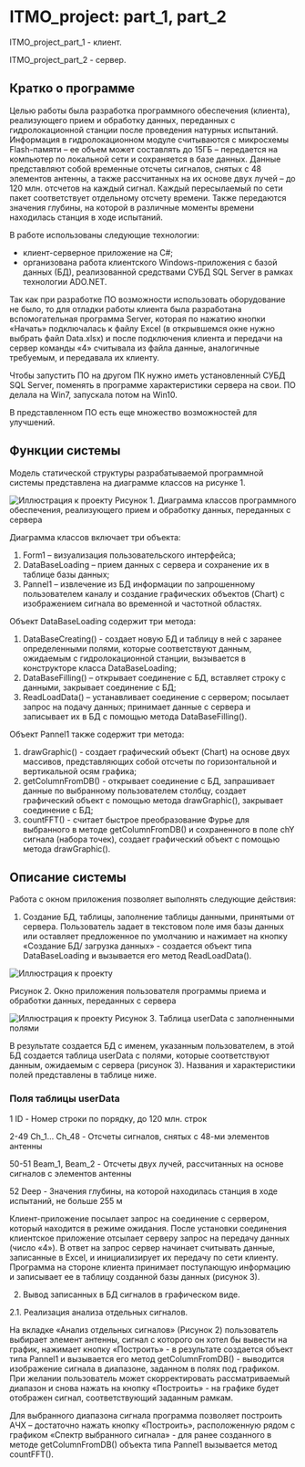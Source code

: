 # ITMO_project: part_1, part_2

ITMO_project_part_1 - клиент.

ITMO_project_part_2 - сервер.

## Кратко о программе
Целью работы была разработка программного обеспечения (клиента), реализующего прием и обработку данных, переданных с гидролокационной станции после проведения натурных испытаний. Информация в гидролокационном модуле считываются с микросхемы Flash-памяти – ее объем может составлять до 15ГБ – передается на компьютер по локальной сети и сохраняется в базе данных. Данные представляют собой временные отсчеты сигналов, снятых с 48 элементов антенны, а также рассчитанных на их основе двух лучей – до 120 млн. отсчетов на каждый сигнал. Каждый пересылаемый по сети пакет соответствует отдельному отсчету времени. Также передаются значения глубины, на которой в различные моменты времени находилась станция в ходе испытаний. 

В работе использованы следующие технологии:
- клиент-серверное приложение на C#;
- организована работа клиентского Windows-приложения с базой данных (БД), реализованной средствами СУБД SQL Server в рамках технологии ADO.NET.

Так как при разработке ПО возможности использовать оборудование не было, то для отладки работы клиента была разработана вспомогательная программа Server, которая по нажатию кнопки «Начать» подключалась к файлу Excel (в открывшемся окне нужно выбрать файл Data.xlsx) и после подключения клиента и передачи на сервер команды «4» считывала из файла данные, аналогичные требуемым, и передавала их клиенту.

Чтобы запустить ПО на другом ПК нужно иметь установленный СУБД SQL Server, поменять в программе характеристики сервера на свои. ПО делала на Win7, запускала потом на Win10.

В представленном ПО есть еще множество возможностей для улучшений.

 
## Функции системы

Модель статической структуры разрабатываемой программной системы представлена на диаграмме классов на рисунке 1.

![Иллюстрация к проекту](https://github.com/LanaLight2020/ITMO_project_part_1/blob/master/pictures/%D1%80%D0%B8%D1%81.1%20%D0%B4%D0%B8%D0%B0%D0%B3%D1%80%D0%B0%D0%BC%D0%BC%D0%B0%20%D0%BA%D0%BB%D0%B0%D1%81%D1%81%D0%BE%D0%B2.jpg) 
Рисунок 1. Диаграмма классов программного обеспечения, реализующего прием и обработку данных, переданных с сервера

Диаграмма классов включает три объекта:
1. Form1 – визуализация пользовательского интерфейса;
2. DataBaseLoading – прием данных с сервера и сохранение их в таблице базы данных;
3. Pannel1 – извлечение из БД информации по запрошенному пользователем каналу и создание графических объектов (Chart) с изображением сигнала во временной и частотной областях.

 Объект DataBaseLoading содержит три метода:
1. DataBaseCreating()  - создает новую БД и таблицу в ней с заранее определенными полями, которые соответствуют данным, ожидаемым с гидролокационной станции, вызывается в конструкторе класса DataBaseLoading;
2. DataBaseFilling() – открывает соединение с БД, вставляет строку с данными, закрывает соединение с БД;
3. ReadLoadData() – устанавливает соединение с сервером; посылает запрос на подачу данных; принимает данные с сервера и записывает их в БД с помощью метода DataBaseFilling().

Объект Pannel1 также содержит три метода:
1. drawGraphic()  - создает графический объект  (Chart) на основе двух массивов, представляющих собой отсчеты по горизонтальной и вертикальной осям графика;
2. getColumnFromDB()  -  открывает соединение с БД, запрашивает данные по выбранному пользователем столбцу, создает графический объект с помощью метода drawGraphic(), закрывает соединение с БД;
3. countFFT()  - считает быстрое преобразование Фурье для выбранного в методе getColumnFromDB() и сохраненного в поле chY сигнала (набора точек), создает графический объект с помощью метода drawGraphic().

## Описание системы

Работа с окном приложения позволяет выполнять следующие действия:
1. Создание БД, таблицы, заполнение таблицы данными, принятыми от сервера. 
Пользователь задает в текстовом поле имя базы данных или оставляет предложенное по умолчанию и нажимает на кнопку «Создание БД/ загрузка данных» - создается объект типа DataBaseLoading и вызывается его метод ReadLoadData(). 

 ![Иллюстрация к проекту](https://github.com/LanaLight2020/ITMO_project_part_1/blob/master/pictures/im2_window.jpg)

Рисунок 2. Окно приложения пользователя программы приема и обработки данных, переданных с сервера
 
![Иллюстрация к проекту](https://github.com/LanaLight2020/ITMO_project_part_1/blob/master/pictures/im3_table.jpg)
Рисунок 3. Таблица userData с заполненными полями

В результате создается БД с именем, указанным пользователем, в этой БД создается таблица userData с полями, которые соответствуют данным, ожидаемым с сервера (рисунок 3). Названия и характеристики полей представлены в таблице ниже.


### Поля таблицы userData

  1	ID	-	Номер строки по порядку, до 120 млн. строк

  2-49	Ch_1… Ch_48	-	Отсчеты сигналов, снятых с 48-ми элементов антенны

  50-51	Beam_1, Beam_2 	-	Отсчеты двух лучей, рассчитанных на основе сигналов с элементов антенны

  52	Deep	-	Значения глубины, на которой находилась станция в ходе испытаний, не больше 255 м

Клиент-приложение посылает запрос на соединение с сервером, который находится в режиме ожидания. После установки соединения клиентское приложение отсылает серверу запрос на передачу данных (число «4»). В ответ на запрос сервер начинает считывать данные, записанные в Excel, и инициализирует их передачу по сети клиенту. Программа на стороне клиента принимает поступающую информацию и записывает ее в таблицу созданной базы данных (рисунок 3).

2. Вывод записанных в БД сигналов в графическом виде.

2.1. Реализация анализа отдельных сигналов.

На вкладке «Анализ отдельных сигналов» (Рисунок 2) пользователь выбирает элемент антенны, сигнал с которого он хотел бы вывести на график, нажимает кнопку «Построить» - в результате создается объект типа Pannel1 и вызывается его метод getColumnFromDB() -  выводится изображение сигнала в диапазоне, заданном в полях под графиком. При желании пользователь может скорректировать рассматриваемый диапазон и снова нажать на кнопку «Построить» - на графике будет отображен сигнал, соответствующий заданным рамкам.

Для выбранного диапазона сигнала программа позволяет построить АЧХ – достаточно нажать кнопку «Построить», расположенную рядом с графиком «Спектр выбранного сигнала» - для ранее созданного в методе getColumnFromDB() объекта типа Pannel1 вызывается метод countFFT().

